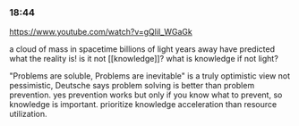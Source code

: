 ### 18:44
https://www.youtube.com/watch?v=gQliI_WGaGk

a cloud of mass in spacetime billions of light years away have predicted what the reality is! is it not [[knowledge]]? what is knowledge if not light?

"Problems are soluble, Problems are inevitable" is a truly optimistic view not pessimistic, Deutsche says problem solving is better than problem prevention. yes prevention works but only if you know what to prevent, so knowledge is important. prioritize knowledge acceleration than resource utilization. 